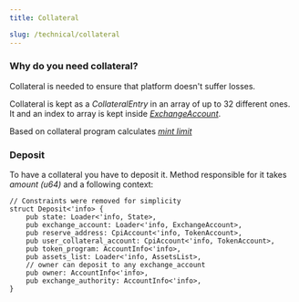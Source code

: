 ```yaml
---
title: Collateral

slug: /technical/collateral 
---
```


### Why do you need collateral?

Collateral is needed to ensure that platform doesn't suffer losses.

Collateral is kept as a _CollateralEntry_ in an array of up to 32 different ones. It and an index to array is kept inside [_ExchangeAccount_](http://localhost:3000/docs/technical/account#structure-of-account).

Based on collateral program calculates [_mint limit_](/docs/glossary#mint-limit)


### Deposit

To have a collateral you have to deposit it. Method responsible for it takes _amount (u64)_ and a following context: 

    // Constraints were removed for simplicity 
    struct Deposit<'info> {
        pub state: Loader<'info, State>,
        pub exchange_account: Loader<'info, ExchangeAccount>,
        pub reserve_address: CpiAccount<'info, TokenAccount>,
        pub user_collateral_account: CpiAccount<'info, TokenAccount>,
        pub token_program: AccountInfo<'info>,
        pub assets_list: Loader<'info, AssetsList>,
        // owner can deposit to any exchange_account
        pub owner: AccountInfo<'info>,
        pub exchange_authority: AccountInfo<'info>,
    }
